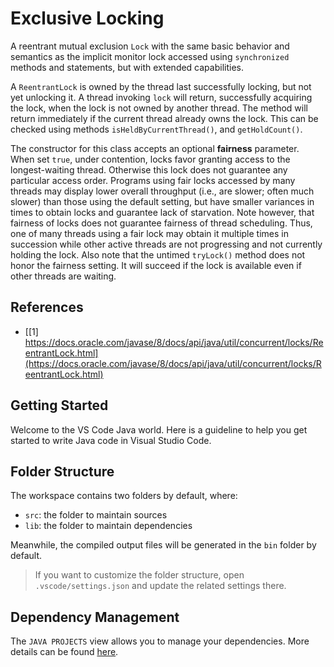 # Exclusive Locking

A reentrant mutual exclusion `Lock` with the same basic behavior and semantics as the implicit monitor lock accessed using `synchronized` methods and statements, but with extended capabilities.

A `ReentrantLock` is owned by the thread last successfully locking, but not yet unlocking it. A thread invoking `lock` will return, successfully acquiring the lock, when the lock is not owned by another thread. The method will return immediately if the current thread already owns the lock. This can be checked using methods `isHeldByCurrentThread()`, and `getHoldCount()`.

The constructor for this class accepts an optional **fairness** parameter. When set `true`, under contention, locks favor granting access to the longest-waiting thread. Otherwise this lock does not guarantee any particular access order. Programs using fair locks accessed by many threads may display lower overall throughput (i.e., are slower; often much slower) than those using the default setting, but have smaller variances in times to obtain locks and guarantee lack of starvation. Note however, that fairness of locks does not guarantee fairness of thread scheduling. Thus, one of many threads using a fair lock may obtain it multiple times in succession while other active threads are not progressing and not currently holding the lock. Also note that the untimed `tryLock()` method does not honor the fairness setting. It will succeed if the lock is available even if other threads are waiting.

## References

- [[1] https://docs.oracle.com/javase/8/docs/api/java/util/concurrent/locks/ReentrantLock.html](https://docs.oracle.com/javase/8/docs/api/java/util/concurrent/locks/ReentrantLock.html)

## Getting Started

Welcome to the VS Code Java world. Here is a guideline to help you get started to write Java code in Visual Studio Code.

## Folder Structure

The workspace contains two folders by default, where:

- `src`: the folder to maintain sources
- `lib`: the folder to maintain dependencies

Meanwhile, the compiled output files will be generated in the `bin` folder by default.

> If you want to customize the folder structure, open `.vscode/settings.json` and update the related settings there.

## Dependency Management

The `JAVA PROJECTS` view allows you to manage your dependencies. More details can be found [here](https://github.com/microsoft/vscode-java-dependency#manage-dependencies).
